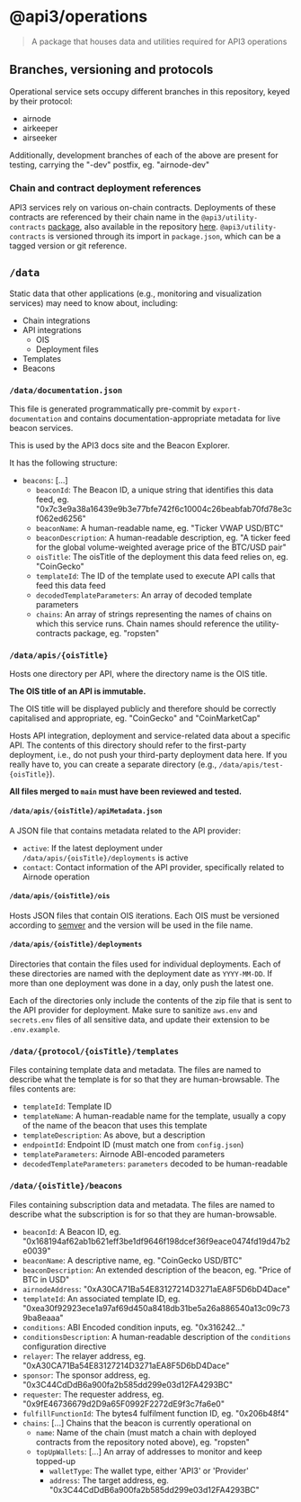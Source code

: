 # @api3/operations

> A package that houses data and utilities required for API3 operations

## Branches, versioning and protocols

Operational service sets occupy different branches in this repository, keyed by their protocol:

- airnode
- airkeeper
- airseeker

Additionally, development branches of each of the above are present for testing, carrying the "-dev" postfix, eg.
"airnode-dev"

### Chain and contract deployment references

API3 services rely on various on-chain contracts. Deployments of these contracts are referenced by their chain name in
the `@api3/utility-contracts` [package](https://www.npmjs.com/package/@api3/utility-contracts), also available in the
repository
[here](https://github.com/api3dao/utility-contracts/tree/main/SelfServeRrpBeaconServerWhitelister/deployments).
`@api3/utility-contracts` is versioned through its import in `package.json`, which can be a tagged version or git
reference.

## `/data`

Static data that other applications (e.g., monitoring and visualization services) may need to know about, including:

- Chain integrations
- API integrations
  - OIS
  - Deployment files
- Templates
- Beacons

### `/data/documentation.json`

This file is generated programmatically pre-commit by `export-documentation` and contains documentation-appropriate
metadata for live beacon services.

This is used by the API3 docs site and the Beacon Explorer.

It has the following structure:

- `beacons`: [...]
  - `beaconId`: The Beacon ID, a unique string that identifies this data feed, eg.
    "0x7c3e9a38a16439e9b3e77bfe742f6c10004c26beabfab70fd78e3cf062ed6256"
  - `beaconName`: A human-readable name, eg. "Ticker VWAP USD/BTC"
  - `beaconDescription`: A human-readable description, eg. "A ticker feed for the global volume-weighted average price
    of the BTC/USD pair"
  - `oisTitle`: The oisTitle of the deployment this data feed relies on, eg. "CoinGecko"
  - `templateId`: The ID of the template used to execute API calls that feed this data feed
  - `decodedTemplateParameters`: An array of decoded template parameters
  - `chains`: An array of strings representing the names of chains on which this service runs. Chain names should
    reference the utility-contracts package, eg. "ropsten"

### `/data/apis/{oisTitle}`

Hosts one directory per API, where the directory name is the OIS title.

**The OIS title of an API is immutable.**

The OIS title will be displayed publicly and therefore should be correctly capitalised and appropriate, eg. "CoinGecko"
and "CoinMarketCap"

Hosts API integration, deployment and service-related data about a specific API. The contents of this directory should
refer to the first-party deployment, i.e., do not push your third-party deployment data here. If you really have to, you
can create a separate directory (e.g., `/data/apis/test-{oisTitle}`).

**All files merged to `main` must have been reviewed and tested.**

#### `/data/apis/{oisTitle}/apiMetadata.json`

A JSON file that contains metadata related to the API provider:

- `active`: If the latest deployment under `/data/apis/{oisTitle}/deployments` is active
- `contact`: Contact information of the API provider, specifically related to Airnode operation

#### `/data/apis/{oisTitle}/ois`

Hosts JSON files that contain OIS iterations. Each OIS must be versioned according to [semver](https://semver.org/) and
the version will be used in the file name.

#### `/data/apis/{oisTitle}/deployments`

Directories that contain the files used for individual deployments. Each of these directories are named with the
deployment date as `YYYY-MM-DD`. If more than one deployment was done in a day, only push the latest one.

Each of the directories only include the contents of the zip file that is sent to the API provider for deployment. Make
sure to sanitize `aws.env` and `secrets.env` files of all sensitive data, and update their extension to be
`.env.example`.

### `/data/{protocol/{oisTitle}/templates`

Files containing template data and metadata. The files are named to describe what the template is for so that they are
human-browsable. The files contents are:

- `templateId`: Template ID
- `templateName`: A human-readable name for the template, usually a copy of the name of the beacon that uses this
  template
- `templateDescription`: As above, but a description
- `endpointId`: Endpoint ID (must match one from `config.json`)
- `templateParameters`: Airnode ABI-encoded parameters
- `decodedTemplateParameters`: `parameters` decoded to be human-readable

### `/data/{oisTitle}/beacons`

Files containing subscription data and metadata. The files are named to describe what the subscription is for so that
they are human-browsable.

- `beaconId`: A Beacon ID, eg. "0x168194af62ab1b621eff3be1df9646f198dcef36f9eace0474fd19d47b2e0039"
- `beaconName`: A descriptive name, eg. "CoinGecko USD/BTC"
- `beaconDescription`: An extended description of the beacon, eg. "Price of BTC in USD"
- `airnodeAddress`: "0xA30CA71Ba54E83127214D3271aEA8F5D6bD4Dace"
- `templateId`: An associated template ID, eg. "0xea30f92923ece1a97af69d450a8418db31be5a26a886540a13c09c739ba8eaaa"
- `conditions`: ABI Encoded condition inputs, eg. "0x316242..."
- `conditionsDescription`: A human-readable description of the `conditions` configuration directive
- `relayer`: The relayer address, eg. "0xA30CA71Ba54E83127214D3271aEA8F5D6bD4Dace"
- `sponsor`: The sponsor address, eg. "0x3C44CdDdB6a900fa2b585dd299e03d12FA4293BC"
- `requester`: The requester address, eg. "0x9fE46736679d2D9a65F0992F2272dE9f3c7fa6e0"
- `fulfillFunctionId`: The bytes4 fulfilment function ID, eg. "0x206b48f4"
- `chains`: [...] Chains that the beacon is currently operational on
  - `name`: Name of the chain (must match a chain with deployed contracts from the repository noted above), eg.
    "ropsten"
  - `topUpWallets`: [...] An array of addresses to monitor and keep topped-up
    - `walletType`: The wallet type, either 'API3' or 'Provider'
    - `address`: The target address, eg. "0x3C44CdDdB6a900fa2b585dd299e03d12FA4293BC"
